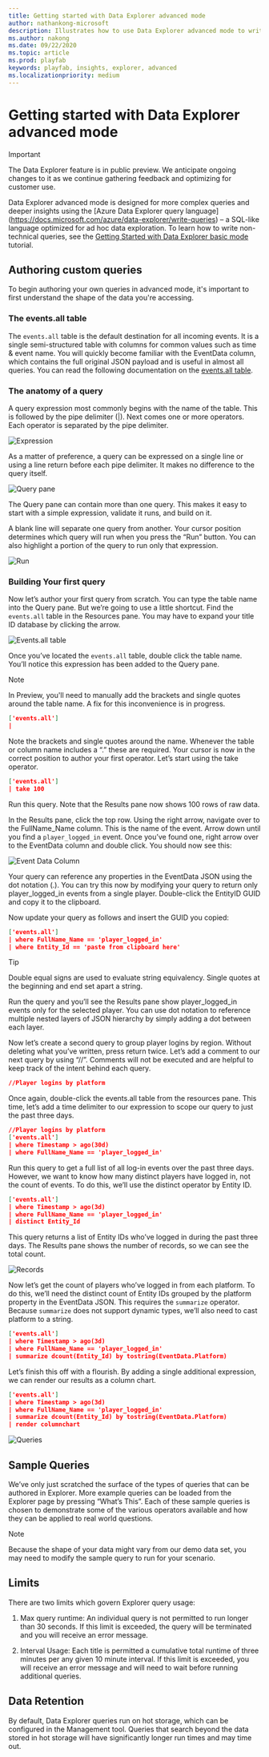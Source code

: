 ```yaml
---
title: Getting started with Data Explorer advanced mode
author: nathankong-microsoft
description: Illustrates how to use Data Explorer advanced mode to write queries.
ms.author: nakong
ms.date: 09/22/2020
ms.topic: article
ms.prod: playfab
keywords: playfab, insights, explorer, advanced
ms.localizationpriority: medium
---
```


# Getting started with Data Explorer advanced mode

>[!IMPORTANT] 
>The Data Explorer feature is in public preview. We anticipate ongoing changes to it as we continue gathering feedback 
and optimizing for customer use.

Data Explorer advanced mode is designed for more complex queries and deeper insights using the [Azure Data Explorer query language]
(https://docs.microsoft.com/azure/data-explorer/write-queries) – a SQL-like language optimized for ad hoc data exploration. To learn how to write non-technical queries, see the [Getting Started with Data Explorer basic mode](getting-started-with-data-explorer-basic.md) tutorial.

## Authoring custom queries

To begin authoring your own queries in advanced mode, it's important to first understand the shape of the data you're accessing.

### The events.all table

The `events.all` table is the default destination for all incoming events. It is a single semi-structured table with columns for common values such as time & event name. You will quickly become familiar with the EventData column, which contains the full original JSON payload and is useful in almost all queries. You can read the following documentation on the [events.all table](../schemas/events-all.md).

### The anatomy of a query

A query expression most commonly begins with the name of the table. This is followed by the pipe delimiter (|). 
Next comes one or more operators. Each operator is separated by the pipe delimiter. 

![Expression](media/Explorer4-02.png)

As a matter of preference, a query can be expressed on a single line or using a line return before each pipe delimiter. It makes no difference to the query itself.

![Query pane](media/Explorer5-02.png)

The Query pane can contain more than one query. This makes it easy to start with a simple expression, validate it runs, and build on it.

A blank line will separate one query from another. Your cursor position determines which query will run when you press the “Run” button. You can also highlight a portion of the query to run only that expression. 

![Run](media/Explorer6-02.png)

### Building Your first query

Now let’s author your first query from scratch. You can type the table name into the Query pane. But we’re going to use a little shortcut. Find the `events.all` table in the Resources pane. You may have to expand your title ID database by clicking the arrow.

![Events.all table](media/Explorer7-01.png)

Once you’ve located the `events.all` table, double click the table name. You’ll notice this expression has been added to the Query pane. 

> [!NOTE]
> In Preview, you'll need to manually add the brackets and single quotes around the table name. A fix for this inconvenience is in progress.

```json
['events.all']
| 
```

Note the brackets and single quotes around the name. Whenever the table or column name includes a “.” these are required. Your cursor is now in the correct position to author your first operator. Let’s start using the take operator.

```json
['events.all']
| take 100
```

Run this query. Note that the Results pane now shows 100 rows of raw data. 

In the Results pane, click the top row. Using the right arrow, navigate over to the FullName_Name column. This is the name of the event. Arrow down until you find a `player_logged_in` event. Once you’ve found one, right arrow over to the EventData column and double click. You should now see this:

![Event Data Column](media/Explorer8-01.png)

Your query can reference any properties in the EventData JSON using the dot notation (.). You can try this now by modifying your query to return only player_logged_in events from a single player. Double-click the EntityID GUID and copy it to the clipboard. 

Now update your query as follows and insert the GUID you copied:

```json
['events.all']
| where FullName_Name == 'player_logged_in'
| where Entity_Id == 'paste from clipboard here'
```

> [!TIP]
> Double equal signs are used to evaluate string equivalency. Single quotes at the beginning and end set apart a string.

Run the query and you’ll see the Results pane show player_logged_in events only for the selected player. You can use dot notation to reference multiple nested layers of JSON hierarchy by simply adding a dot between each layer. 

Now let’s create a second query to group player logins by region. Without deleting what you’ve written, press return twice. Let’s add a comment to our next query by using “//”. Comments will not be executed and are helpful to keep track of the intent behind each query.

```json
//Player logins by platform
```

Once again, double-click the events.all table from the resources pane. This time, let’s add a time delimiter to our expression to scope our query to just the past three days. 

```json
//Player logins by platform
['events.all']
| where Timestamp > ago(30d)
| where FullName_Name == 'player_logged_in'
```

Run this query to get a full list of all log-in events over the past three days. However, we want to know how many distinct players have logged in, not the count of events. To do this, we’ll use the distinct operator by Entity ID. 

```json
['events.all']
| where Timestamp > ago(3d)
| where FullName_Name == 'player_logged_in'
| distinct Entity_Id
```

This query returns a list of Entity IDs who’ve logged in during the past three days. The Results pane shows the number of records, so we can see the total count. 

![Records](media/Explorer9-03.png)

Now let’s get the count of players who’ve logged in from each platform. To do this, we’ll need the distinct count of Entity IDs grouped by the platform property in the EventData JSON. This requires the `summarize` operator. Because `summarize` does not support dynamic types, we’ll also need to cast platform to a string.  

```json
['events.all']
| where Timestamp > ago(3d)
| where FullName_Name == 'player_logged_in'
| summarize dcount(Entity_Id) by tostring(EventData.Platform)
```

Let’s finish this off with a flourish. By adding a single additional expression, we can render our results as a column chart. 

```json
['events.all']
| where Timestamp > ago(3d)
| where FullName_Name == 'player_logged_in'
| summarize dcount(Entity_Id) by tostring(EventData.Platform)
| render columnchart
```

![Queries](media/Explorer10-01.png)

## Sample Queries

We’ve only just scratched the surface of the types of queries that can be authored in Explorer. More example queries can be loaded from the Explorer page by pressing “What’s This”. Each of these sample queries is chosen to demonstrate some of the various operators available and how they can be applied to real world questions.

> [!NOTE]
> Because the shape of your data might vary from our demo data set, you may need to modify the sample query to run for your scenario.

## Limits
There are two limits which govern Explorer query usage:
 
1. Max query runtime: An individual query is not permitted to run longer than 30 seconds. If this limit is exceeded, the query will be terminated and you will receive an error message.

2. Interval Usage: Each title is permitted a cumulative total runtime of three minutes per any given 10 minute interval. If this limit is exceeded, you will receive an error message and will need to wait before running additional queries. 

## Data Retention

By default, Data Explorer queries run on hot storage, which can be configured in the Management tool. Queries that search beyond the data stored in hot storage will have significantly longer run times and may time out.
